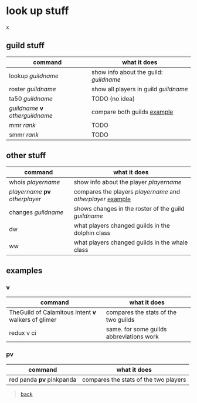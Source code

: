 # look up stuff
x
## guild stuff

| command | what it does |
|--|--|
| lookup _guildname_ 	| show info about the guild: _guildname_ |
| roster _guildname_ 	| show all players in guild _guildname_ |
| ta50 _guildname_ 		| TODO (no idea) |
| _guildname_ **v** _otherguildname_ | compare both guilds [example](#exv) |
| mmr _rank_ | TODO |
| smmr _rank_ |TODO |

## other stuff

| command | what it does |
|--|--|
| whois _playername_ 				| show info about the player _playername_ |
| _playername_ **pv** _otherplayer_ | compares the players _playername_ and _otherplayer_ [example](#expv) |
| changes _guildname_ 				| shows changes in the roster of the guild _guildname_ |
| dw 								| what players changed guilds in the dolphin class |
| ww 								| what players changed guilds in the whale class |

## examples

### v<a name="exv"></a>

| command | what it does |
|--|--|
| TheGuild of Calamitous Intent **v** walkers of glimer | compares the stats of the two guilds |
| redux v ci | same. for some guilds abbreviations work |

### pv<a name="expv"></a>

| command | what it does |
|--|--|
| red panda **pv** pinkpanda | compares the stats of the two players |

> [back](index)
<!--stackedit_data:
eyJoaXN0b3J5IjpbLTQ4NjU2MDE2MywtMTI0MzI1NDAwNCwyNj
kzMjYxMCwxMjgxMTE1NTUyXX0=
-->